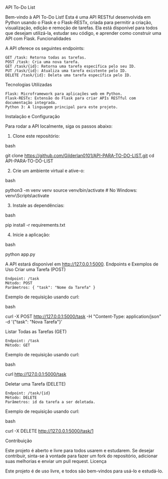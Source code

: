 API To-Do List

Bem-vindo à API To-Do List! Esta é uma API RESTful desenvolvida em Python usando o Flask e o Flask-RESTx, criada para permitir a criação, visualização, edição e remoção de tarefas. Ela está disponível para todos que desejam utilizá-la, estudar seu código, e aprender como construir uma API com Flask.
Funcionalidades

A API oferece os seguintes endpoints:

    GET /task: Retorna todas as tarefas.
    POST /task: Cria uma nova tarefa.
    GET /task/{id}: Retorna uma tarefa específica pelo seu ID.
    PUT /task/{id}: Atualiza uma tarefa existente pelo ID.
    DELETE /task/{id}: Deleta uma tarefa específica pelo ID.

Tecnologias Utilizadas

    Flask: Microframework para aplicações web em Python.
    Flask-RESTx: Extensão do Flask para criar APIs RESTful com documentação integrada.
    Python 3: A linguagem principal para este projeto.

Instalação e Configuração

Para rodar a API localmente, siga os passos abaixo:
1. Clone este repositório:

bash

git clone https://github.com/Gilderlan0101/API-PARA-TO-DO-LIST.git
cd API-PARA-TO-DO-LIST

2. Crie um ambiente virtual e ative-o:

bash

python3 -m venv venv
source venv/bin/activate  # No Windows: venv\Scripts\activate

3. Instale as dependências:

bash

pip install -r requirements.txt

4. Inicie a aplicação:

bash

python app.py

A API estará disponível em http://127.0.0.1:5000.
Endpoints e Exemplos de Uso
Criar uma Tarefa (POST)

    Endpoint: /task
    Método: POST
    Parâmetros: { "task": "Nome da Tarefa" }

Exemplo de requisição usando curl:

bash

curl -X POST http://127.0.0.1:5000/task -H "Content-Type: application/json" -d '{"task": "Nova Tarefa"}'

Listar Todas as Tarefas (GET)

    Endpoint: /task
    Método: GET

Exemplo de requisição usando curl:

bash

curl http://127.0.0.1:5000/task

Deletar uma Tarefa (DELETE)

    Endpoint: /task/{id}
    Método: DELETE
    Parâmetros: id da tarefa a ser deletada.

Exemplo de requisição usando curl:

bash

curl -X DELETE http://127.0.0.1:5000/task/1

Contribuição

Este projeto é aberto e livre para todos usarem e estudarem. Se desejar contribuir, sinta-se à vontade para fazer um fork do repositório, adicionar suas melhorias e enviar um pull request.
Licença

Este projeto é de uso livre, e todos são bem-vindos para usá-lo e estudá-lo.
